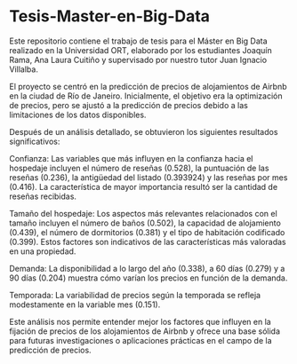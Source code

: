 # Tesis-Master-en-Big-Data
Este repositorio contiene el trabajo de tesis para el Máster en Big Data realizado en la Universidad ORT, elaborado por los estudiantes Joaquín Rama, Ana Laura Cuitiño y supervisado por nuestro tutor Juan Ignacio Villalba.

El proyecto se centró en la predicción de precios de alojamientos de Airbnb en la ciudad de Río de Janeiro. Inicialmente, el objetivo era la optimización de precios, pero se ajustó a la predicción de precios debido a las limitaciones de los datos disponibles.

Después de un análisis detallado, se obtuvieron los siguientes resultados significativos:

Confianza: Las variables que más influyen en la confianza hacia el hospedaje incluyen el número de reseñas (0.528), la puntuación de las reseñas (0.236), la antigüedad del listado (0.393924) y las reseñas por mes (0.416). La característica de mayor importancia resultó ser la cantidad de reseñas recibidas.

Tamaño del hospedaje: Los aspectos más relevantes relacionados con el tamaño incluyen el número de baños (0.502), la capacidad de alojamiento (0.439), el número de dormitorios (0.381) y el tipo de habitación codificado (0.399). Estos factores son indicativos de las características más valoradas en una propiedad.

Demanda: La disponibilidad a lo largo del año (0.338), a 60 días (0.279) y a 90 días (0.204) muestra cómo varían los precios en función de la demanda.

Temporada: La variabilidad de precios según la temporada se refleja modestamente en la variable mes (0.151).

Este análisis nos permite entender mejor los factores que influyen en la fijación de precios de los alojamientos de Airbnb y ofrece una base sólida para futuras investigaciones o aplicaciones prácticas en el campo de la predicción de precios.







